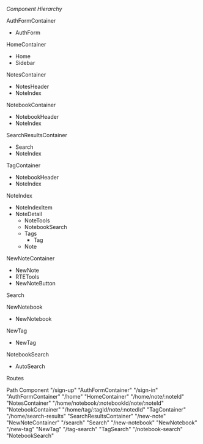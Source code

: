 *Component Hierarchy*

AuthFormContainer
  - AuthForm

HomeContainer
- Home
- Sidebar

NotesContainer
- NotesHeader
- NoteIndex

NotebookContainer

- NotebookHeader
- NoteIndex

SearchResultsContainer
- Search
- NoteIndex

TagContainer
- NotebookHeader
- NoteIndex

NoteIndex
- NoteIndexItem
- NoteDetail
  - NoteTools
  - NotebookSearch
  - Tags
    - Tag
  - Note



NewNoteContainer
- NewNote
- RTETools
- NewNoteButton

Search

NewNotebook
- NewNotebook

NewTag
- NewTag

NotebookSearch
 - AutoSearch





Routes

Path	                                         Component
"/sign-up"	                               "AuthFormContainer"
"/sign-in"	                               "AuthFormContainer"
"/home"	                                     "HomeContainer"
"/home/note/:noteId"	                       "NotesContainer"
"/home/notebook/:notebookId/note/:noteId"	  "NotebookContainer"
"/home/tag/:tagId/note/:notedId"	           "TagContainer"
"/home/search-results"	                 "SearchResultsContainer"
"/new-note"	                                "NewNoteContainer"
"/search"	                                        "Search"
"/new-notebook"	                                "NewNotebook"
"/new-tag"	                                   "NewTag"
"/tag-search"	                                  "TagSearch"
"/notebook-search"	                         "NotebookSearch"
